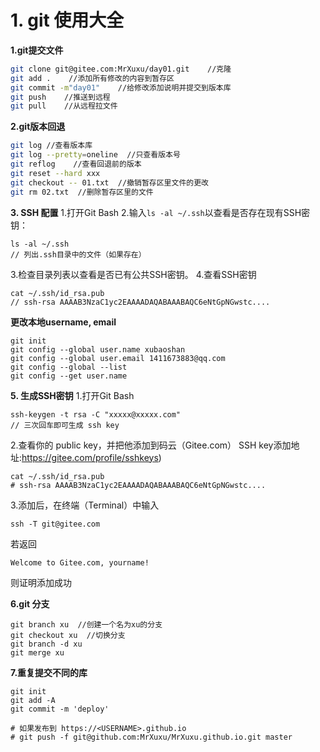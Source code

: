 # 1. git 使用大全
**1.git提交文件**
```bash
git clone git@gitee.com:MrXuxu/day01.git    //克隆
git add .    //添加所有修改的内容到暂存区
git commit -m"day01"    //给修改添加说明并提交到版本库
git push    //推送到远程
git pull    //从远程拉文件
```
**2.git版本回退**
```bash
git log //查看版本库
git log --pretty=oneline  //只查看版本号
git reflog    //查看回退前的版本
git reset --hard xxx
git checkout -- 01.txt  //撤销暂存区里文件的更改
git rm 02.txt  //删除暂存区里的文件
```

**3. SSH 配置**
1.打开Git Bash
2.输入`ls -al ~/.ssh`以查看是否存在现有SSH密钥：
```shell
ls -al ~/.ssh 
// 列出.ssh目录中的文件（如果存在）
```
3.检查目录列表以查看是否已有公共SSH密钥。
4.查看SSH密钥
```shell
cat ~/.ssh/id_rsa.pub
// ssh-rsa AAAAB3NzaC1yc2EAAAADAQABAAABAQC6eNtGpNGwstc....
```

**更改本地username, email**
```shell
git init
git config --global user.name xubaoshan
git config --global user.email 1411673883@qq.com
git config --global --list
git config --get user.name
```
**5. 生成SSH密钥**
1.打开Git Bash
```shell
ssh-keygen -t rsa -C "xxxxx@xxxxx.com"  
// 三次回车即可生成 ssh key
````
2.查看你的 public key，并把他添加到码云（Gitee.com） SSH key添加地址:https://gitee.com/profile/sshkeys)
```
cat ~/.ssh/id_rsa.pub
# ssh-rsa AAAAB3NzaC1yc2EAAAADAQABAAABAQC6eNtGpNGwstc....
```
3.添加后，在终端（Terminal）中输入
```shell
ssh -T git@gitee.com
```
若返回
```shell
Welcome to Gitee.com, yourname!
```
则证明添加成功


**6.git 分支**

```shell
git branch xu  //创建一个名为xu的分支
git checkout xu  //切换分支
git branch -d xu
git merge xu
```

**7.重复提交不同的库**
```shell
git init
git add -A
git commit -m 'deploy'

# 如果发布到 https://<USERNAME>.github.io
# git push -f git@github.com:MrXuxu/MrXuxu.github.io.git master
```